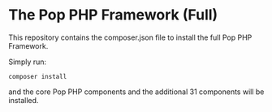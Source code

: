 The Pop PHP Framework (Full)
============================

This repository contains the composer.json file to install the full Pop PHP Framework.

Simply run:

```
composer install
```

and the core Pop PHP components and the additional 31 components will be installed.

